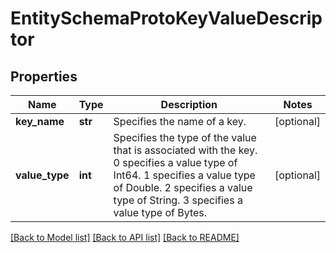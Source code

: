# EntitySchemaProtoKeyValueDescriptor

## Properties
Name | Type | Description | Notes
------------ | ------------- | ------------- | -------------
**key_name** | **str** | Specifies the name of a key. | [optional] 
**value_type** | **int** | Specifies the type of the value that is associated with the key. 0 specifies a value type of Int64. 1 specifies a value type of Double. 2 specifies a value type of String. 3 specifies a value type of Bytes. | [optional] 

[[Back to Model list]](../README.md#documentation-for-models) [[Back to API list]](../README.md#documentation-for-api-endpoints) [[Back to README]](../README.md)


